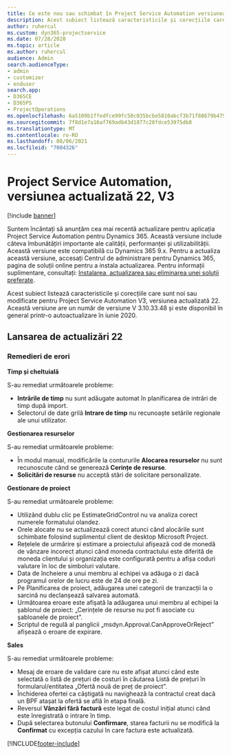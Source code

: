 ```yaml
---
title: Ce este nou sau schimbat în Project Service Automation versiunea actualizată 22, V3
description: Acest subiect listează caracteristicile și corecțiile care sunt disponibile în Project Service Automation V3, versiunea actualizată 22, V3.
author: ruhercul
ms.custom: dyn365-projectservice
ms.date: 07/28/2020
ms.topic: article
ms.author: ruhercul
audience: Admin
search.audienceType:
- admin
- customizer
- enduser
search.app:
- D365CE
- D365PS
- ProjectOperations
ms.openlocfilehash: 6a5109b1ffedfce99fc50c035bcbe5810abcf3b71f88679b47561d69daa9f3ab
ms.sourcegitcommit: 7f8d1e7a16af769adb43d1877c28fdce53975db8
ms.translationtype: MT
ms.contentlocale: ro-RO
ms.lasthandoff: 08/06/2021
ms.locfileid: "7004326"
---
```

# <a name="project-service-automation-update-release-22-v3"></a>Project Service Automation, versiunea actualizată 22, V3

[!include [banner](../includes/psa-now-project-operations.md)]

Suntem încântați să anunțăm cea mai recentă actualizare pentru aplicația Project Service Automation pentru Dynamics 365. Această versiune include câteva îmbunătățiri importante ale calității, performanței și utilizabilității. Această versiune este compatibilă cu Dynamics 365 9.x. Pentru a actualiza această versiune, accesați Centrul de administrare pentru Dynamics 365, pagina de soluții online pentru a instala actualizarea. Pentru informații suplimentare, consultați: [Instalarea, actualizarea sau eliminarea unei soluții preferate](/power-platform/admin/install-remove-preferred-solution).

Acest subiect listează caracteristicile și corecțiile care sunt noi sau modificate pentru Project Service Automation V3, versiunea actualizată 22. Această versiune are un număr de versiune V 3.10.33.48 și este disponibil în general printr-o autoactualizare în iunie 2020.

## <a name="update-release-22"></a>Lansarea de actualizări 22

### <a name="bug-fixes"></a>Remedieri de erori



**Timp și cheltuială**

S-au remediat următoarele probleme:

- **Intrările de timp** nu sunt adăugate automat în planificarea de intrări de timp după import.
- Selectorul de date grilă **Intrare de timp** nu recunoaște setările regionale ale unui utilizator.

**Gestionarea resurselor**

S-au remediat următoarele probleme:

- În modul manual, modificările la contururile **Alocarea resurselor** nu sunt recunoscute când se generează **Cerințe de resurse**.
- **Solicitări de resurse** nu acceptă stări de solicitare personalizate.

**Gestionare de proiect**

S-au remediat următoarele probleme:

- Utilizând dublu clic pe EstimateGridControl nu va analiza corect numerele formatului olandez.
- Orele alocate nu se actualizează corect atunci când alocările sunt schimbate folosind suplimentul client de desktop Microsoft Project.
- Rețelele de urmărire și estimare a proiectului afișează cod de monedă de vânzare incorect atunci când moneda contractului este diferită de moneda clientului și organizația este configurată pentru a afișa coduri valutare în loc de simboluri valutare.
- Data de încheiere a unui membru al echipei va adăuga o zi dacă programul orelor de lucru este de 24 de ore pe zi.
- Pe Planificarea de proiect, adăugarea unei categorii de tranzacții la o sarcină nu declanșează salvarea automată.
- Următoarea eroare este afișată la adăugarea unui membru al echipei la șablonul de proiect: „Cerințele de resurse nu pot fi asociate cu șabloanele de proiect”. 
- Scriptul de regulă al panglicii „msdyn.Approval.CanApproveOrReject” afișează o eroare de expirare.

**Sales**

S-au remediat următoarele probleme:

- Mesaj de eroare de validare care nu este afișat atunci când este selectată o listă de prețuri de costuri în căutarea Listă de prețuri în formularul/entitatea „Ofertă nouă de preț de proiect”.
- Închiderea ofertei ca câștigată nu navighează la contractul creat dacă un BPF atașat la ofertă se află în etapa finală.
- Reversul **Vânzări fără factură** este legat de costul inițial atunci când este înregistrată o intrare în timp.
- După selectarea butonului **Confirmare**, starea facturii nu se modifică la **Confirmat** cu excepția cazului în care factura este actualizată.


[!INCLUDE[footer-include](../includes/footer-banner.md)]